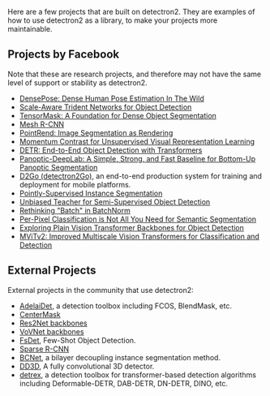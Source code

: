 
Here are a few projects that are built on detectron2.
They are examples of how to use detectron2 as a library, to make your projects more
maintainable.

## Projects by Facebook

Note that these are research projects, and therefore may not have the same level
of support or stability as detectron2.

+ [DensePose: Dense Human Pose Estimation In The Wild](DensePose)
+ [Scale-Aware Trident Networks for Object Detection](TridentNet)
+ [TensorMask: A Foundation for Dense Object Segmentation](TensorMask)
+ [Mesh R-CNN](https://github.com/facebookresearch/meshrcnn)
+ [PointRend: Image Segmentation as Rendering](PointRend)
+ [Momentum Contrast for Unsupervised Visual Representation Learning](https://github.com/facebookresearch/moco/tree/master/detection)
+ [DETR: End-to-End Object Detection with Transformers](https://github.com/facebookresearch/detr/tree/master/d2)
+ [Panoptic-DeepLab: A Simple, Strong, and Fast Baseline for Bottom-Up Panoptic Segmentation](Panoptic-DeepLab)
+ [D2Go (detectron2Go)](https://github.com/facebookresearch/d2go), an end-to-end production system for training and deployment for mobile platforms.
+ [Pointly-Supervised Instance Segmentation](PointSup)
+ [Unbiased Teacher for Semi-Supervised Object Detection](https://github.com/facebookresearch/unbiased-teacher)
+ [Rethinking "Batch" in BatchNorm](Rethinking-BatchNorm/)
+ [Per-Pixel Classification is Not All You Need for Semantic Segmentation](https://github.com/facebookresearch/MaskFormer)
+ [Exploring Plain Vision Transformer Backbones for Object Detection](ViTDet/)
+ [MViTv2: Improved Multiscale Vision Transformers for Classification and Detection](MViTv2/)


## External Projects

External projects in the community that use detectron2:

<!--
 - If you want to contribute, note that:
 -  1. please add your project to the list and try to use only one line
 -  2. the project must provide models trained on standard datasets

 Projects are *roughly sorted* by: "score = PaperCitation * 5 + Stars",
 where PaperCitation equals the citation count of the paper, if the project is an *official* implementation of the paper.
 PaperCitation equals 0 otherwise.
 -->

+ [AdelaiDet](https://github.com/aim-uofa/adet), a detection toolbox including FCOS, BlendMask, etc.
+ [CenterMask](https://github.com/youngwanLEE/centermask2)
+ [Res2Net backbones](https://github.com/Res2Net/Res2Net-detectron2)
+ [VoVNet backbones](https://github.com/youngwanLEE/vovnet-detectron2)
+ [FsDet](https://github.com/ucbdrive/few-shot-object-detection), Few-Shot Object Detection.
+ [Sparse R-CNN](https://github.com/PeizeSun/SparseR-CNN)
+ [BCNet](https://github.com/lkeab/BCNet), a bilayer decoupling instance segmentation method.
+ [DD3D](https://github.com/TRI-ML/dd3d), A fully convolutional 3D detector.
+ [detrex](https://github.com/IDEA-Research/detrex), a detection toolbox for transformer-based detection algorithms including Deformable-DETR, DAB-DETR, DN-DETR, DINO, etc.
